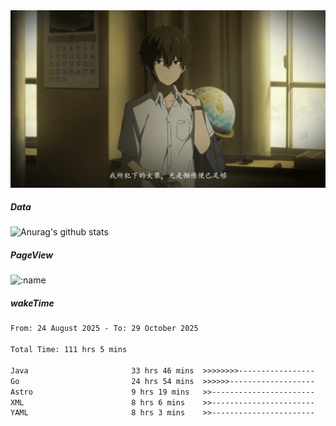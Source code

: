 
<img src="./static/index.jpg" alt="index">

##### Data

![Anurag's github stats](https://github-readme-stats.vercel.app/api?username=whyneh&show_icons=true&hide_border=ture&theme=tokyonight)

##### PageView
![:name](https://count.getloli.com/get/@:whyneh?theme=gelbooru)

##### wakeTime

<!--START_SECTION:waka-->

```txt
From: 24 August 2025 - To: 29 October 2025

Total Time: 111 hrs 5 mins

Java                       33 hrs 46 mins  >>>>>>>>-----------------   30.40 %
Go                         24 hrs 54 mins  >>>>>>-------------------   22.43 %
Astro                      9 hrs 19 mins   >>-----------------------   08.39 %
XML                        8 hrs 6 mins    >>-----------------------   07.30 %
YAML                       8 hrs 3 mins    >>-----------------------   07.25 %
```

<!--END_SECTION:waka-->
